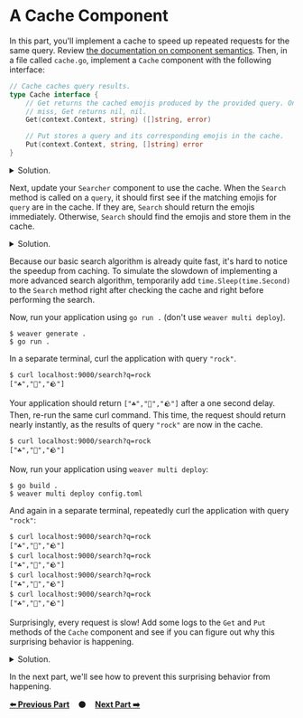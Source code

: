 # A Cache Component

In this part, you'll implement a cache to speed up repeated requests for the
same query. Review [the documentation on component
semantics][component_semantics]. Then, in a file called `cache.go`, implement a
`Cache` component with the following interface:

```go
// Cache caches query results.
type Cache interface {
    // Get returns the cached emojis produced by the provided query. On cache
    // miss, Get returns nil, nil.
    Get(context.Context, string) ([]string, error)

    // Put stores a query and its corresponding emojis in the cache.
    Put(context.Context, string, []string) error
}
```

<details>
<summary>Solution.</summary>

TODO(mwhittaker): Embed solution here.
</details>

Next, update your `Searcher` component to use the cache. When the `Search`
method is called on a `query`, it should first see if the matching emojis for
`query` are in the cache. If they are, `Search` should return the emojis
immediately. Otherwise, `Search` should find the emojis and store them in the
cache.

<details>
<summary>Solution.</summary>

TODO(mwhittaker): Embed solution here.
</details>

Because our basic search algorithm is already quite fast, it's hard to notice
the speedup from caching. To simulate the slowdown of implementing a more
advanced search algorithm, temporarily add `time.Sleep(time.Second)` to the
`Search` method right after checking the cache and right before performing the
search.

Now, run your application using `go run .` (don't use `weaver multi deploy`).

```
$ weaver generate .
$ go run .
```

In a separate terminal, curl the application with query `"rock"`.

```
$ curl localhost:9000/search?q=rock
["☘️","🚀","🪨"]
```

Your application should return `["☘️","🚀","🪨"]` after a one second delay. Then,
re-run the same curl command. This time, the request should return nearly
instantly, as the results of query `"rock"` are now in the cache.

```
$ curl localhost:9000/search?q=rock
["☘️","🚀","🪨"]
```

Now, run your application using `weaver multi deploy`:

```
$ go build .
$ weaver multi deploy config.toml
```

And again in a separate terminal, repeatedly curl the application with query
`"rock"`:

```
$ curl localhost:9000/search?q=rock
["☘️","🚀","🪨"]
$ curl localhost:9000/search?q=rock
["☘️","🚀","🪨"]
$ curl localhost:9000/search?q=rock
["☘️","🚀","🪨"]
$ curl localhost:9000/search?q=rock
["☘️","🚀","🪨"]
```

Surprisingly, every request is slow! Add some logs to the `Get` and `Put`
methods of the `Cache` component and see if you can figure out why this
surprising behavior is happening.

<details>
<summary>Solution.</summary>

Here are the logs produced by our application after curling it four times with
query `"rock"`:

```
emojis.Searcher a3b14619 searcher.go:53] Search query="rock"
emojis.Cache    7545ca78 cache.go:51   ] Get query="rock"
emojis.Cache    ef518f6b cache.go:58   ] Put query="rock"
emojis.Searcher a3b14619 searcher.go:53] Search query="rock"
emojis.Cache    7545ca78 cache.go:51   ] Get query="rock"
emojis.Cache    ef518f6b cache.go:58   ] Put query="rock"
emojis.Searcher 7ed120c4 searcher.go:53] Search query="rock"
emojis.Cache    7545ca78 cache.go:51   ] Get query="rock"
emojis.Cache    ef518f6b cache.go:58   ] Put query="rock"
emojis.Searcher a3b14619 searcher.go:53] Search query="rock"
emojis.Cache    7545ca78 cache.go:51   ] Get query="rock"
emojis.Cache    ef518f6b cache.go:58   ] Put query="rock"
```

You'll notice that there are two replicas of the `Cache` component: `7545ca78`
and `ef518f6b`. Method calls to the `Cache` component are being routed round
robin across these two replicas.

When `Search` is first called on `"rock"`, it calls `Get` to see if the matching
emojis are in the cache. This `Get` is routed to replica `7545ca78`. The emojis
are not in replica `7545ca78`'s cache, so `Search` computes the matching emojis
and stores them in the cache by calling `Put`. This `Put` is routed to the other
replica, `ef518f6b`, where the emojis are stored in the cache.

When we call `Search` on `"rock"` again, it again calls `Get` to see if the
matching emojis are in the cache, and this `Get` is again routed to replica
`7545ca78`. The emojis have been cached at replica `ef518f6b` but not at replica
`7545ca78`, so `Search` computes the emojis and stores them in the cache by
calling `Put`. This `Put` is again routed to the replica `ef518f6b` where it is
redundantly cached.

This repeats for every call to `Search`. Because `Get`s and `Put`s are routed to
two different replicas, every request results in a cache miss.
</details>

In the next part, we'll see how to prevent this surprising behavior from
happening.

[**:arrow_left: Previous Part**](../06)
&nbsp;&nbsp;&nbsp;:black_circle:&nbsp;&nbsp;&nbsp;
[**Next Part :arrow_right:**](../08)

[component_semantics]: https://serviceweaver.dev/docs.html#components-semantics

